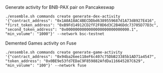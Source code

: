 
Generate activity for BNB-PAX pair on Pancakeswap

`./ensemble.sh commands create generate-dex-activity '{"contract_address": "0x1A0A18AC4BECDDbd6389559687d1A73d8927E416", "first_token_address": "0xB9Fd14912CD2fF2F0D6d3C2B46Ddc73705D77D3c", "second_token_address": "0x0000000000000000000000000000.1", "min_volume": "1000"}' --network bsc-testnet`

Demented Games activity on Fuse

`./ensemble.sh commands create generate-game-activity '{"contract_address": "0x94ba26ee118eF6c407c75DbB23385b1AD71a4547", "token_address": "0x0BE9e53fd7EDaC9F859882AfdDa116645287C629", "min_volume": "100"}' --network fuse`
